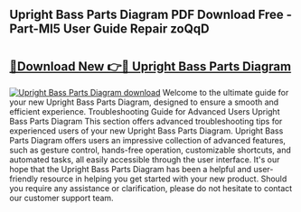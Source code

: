 ## Upright Bass Parts Diagram PDF Download Free - Part-MI5 User Guide Repair zoQqD

# <h2><a href="http://dfs5ej.blite.top/?on=Upright+Bass+Parts+Diagram">🔗Download New 👉🔴 Upright Bass Parts Diagram</a></h2>

[![Upright Bass Parts Diagram download](https://i.imgur.com/lujVjoI.png)](http://dfs5ej.blite.top/?on=Upright+Bass+Parts+Diagram)
Welcome to the ultimate guide for your new Upright Bass Parts Diagram, designed to ensure a smooth and efficient experience. Troubleshooting Guide for Advanced Users Upright Bass Parts Diagram This section offers advanced troubleshooting tips for experienced users of your new Upright Bass Parts Diagram. Upright Bass Parts Diagram offers users an impressive collection of advanced features, such as gesture control, hands-free operation, customizable shortcuts, and automated tasks, all easily accessible through the user interface. It's our hope that the Upright Bass Parts Diagram has been a helpful and user-friendly resource in helping you get started with your new product. Should you require any assistance or clarification, please do not hesitate to contact our customer support team.
